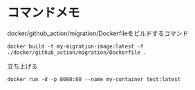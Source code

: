 # コマンドメモ

docker/github_action/migration/Dockerfileをビルドするコマンド
```
docker build -t my-migration-image:latest -f ./docker/github_action/migration/Dockerfile .
```

立ち上げる
```
docker run -d -p 8080:80 --name my-container test:latest
```
